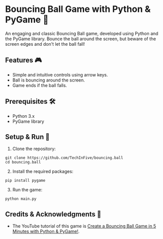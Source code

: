 # Bouncing Ball Game with Python & PyGame 🐍

An engaging and classic Bouncing Ball game, developed using Python and the PyGame library. Bounce the ball around the screen, but beware of the screen edges and don't let the ball fall!

## Features 🎮

- Simple and intuitive controls using arrow keys.
- Ball is bouncing around the screen.
- Game ends if the ball falls.

## Prerequisites 🛠

- Python 3.x
- PyGame library

## Setup & Run 🚀

1. Clone the repository:
```
git clone https://github.com/TechInFive/bouncing.ball
cd bouncing.ball
```

2. Install the required packages:
```
pip install pygame
```

3. Run the game:
```
python main.py
```

## Credits & Acknowledgments 👏

- The YouTube tutorial of this game is [Create a Bouncing Ball Game in 5 Minutes with Python & PyGame!](https://youtu.be/2fqL1yWAMJw).



